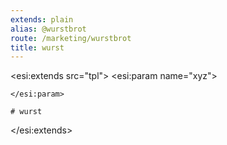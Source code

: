 ```yaml
---
extends: plain
alias: @wurstbrot
route: /marketing/wurstbrot
title: wurst
---
```

<esi:extends src="tpl">
    <esi:param name="xyz">
        
    </esi:param>
    
    # wurst
    
    
    
</esi:extends>